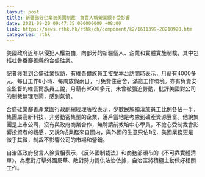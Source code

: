 ```yaml
---
layout: post
title: 新疆部分企業被美國制裁　負責人稱營業額不受影響
date: 2021-09-20 09:47:35.000000000 +08:00
link: https://news.rthk.hk/rthk/ch/component/k2/1611399-20210920.htm
categories: rthk
---
```


美國政府近年以侵犯人權為由，向部分的新疆個人、企業和實體實施制裁，其中包括吐魯番鄯善縣的合盛硅業。

記者獲准到合盛硅業採訪，有維吾爾族員工接受本台訪問時表示，月薪有4000多元、每日工作8小時、每周放假兩日，可免費住宿舍，滿意工作環境。亦有負責安全監督的維吾爾族員工說，月薪有9500多元，未曾被强迫勞動，批評美國對公司的制裁無理取鬧，感到氣憤。

合盛硅業鄯善產業園行政副總經理唐栓表示，少數民族和漢族員工比例各佔一半，集團屬高新科技、非勞動密集型的企業，落戶當地是考慮到礦產資源豐富。他說集團是上市公司，沒有與政府商業合作，無聘請前教培中心學員，不擔心受制裁會影響投資者的觀感，又說9成業務來自國内，與外國的生意只佔1成，美國業務更是微乎其微，制裁不影響公司的市場和營銷。

自治區政府發言人徐貴相表示，《反外國制裁法》和商務部頒布的《不可靠實體清單》，為應對打擊外國反華、敵對勢力提供法治依據，自治區將積極主動做好相關工作。
